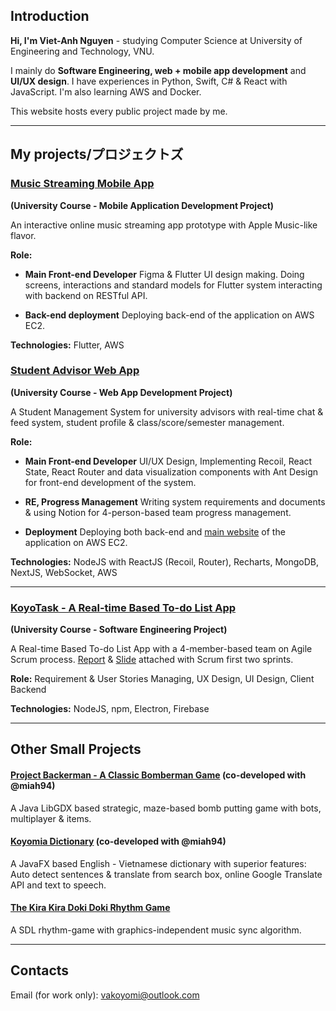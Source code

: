 ## Introduction

**Hi, I'm Viet-Anh Nguyen** - studying Computer Science at University of Engineering and Technology, VNU.

I mainly do **Software Engineering, web + mobile app development** and **UI/UX design**. I have experiences in Python, Swift, C# & React with JavaScript. I'm also learning AWS and Docker.

This website hosts every public project made by me.

---

## My projects/プロジェクトズ

### [Music Streaming Mobile App](http://github.com/miaht94/Apple-Music) 

**(University Course - Mobile Application Development Project)**

An interactive online music streaming app prototype with Apple Music-like flavor.

**Role:** 
- **Main Front-end Developer**
Figma & Flutter UI design making. Doing screens, interactions and standard models for Flutter system interacting with backend on RESTful API.

- **Back-end deployment**
Deploying back-end of the application on AWS EC2.

**Technologies:** Flutter, AWS


### [Student Advisor Web App](http://github.com/miaht94/Student-Management) 

**(University Course - Web App Development Project)**

A Student Management System for university advisors with real-time chat & feed system, student profile & class/score/semester management.

**Role:** 

- **Main Front-end Developer**
UI/UX Design, Implementing Recoil, React State, React Router and data visualization components with Ant Design for front-end development of the system. 

- **RE, Progress Management**
Writing system requirements and documents & using Notion for 4-person-based team progress management.

- **Deployment**
Deploying both back-end and [main website](stu.koyomiku39.moe:3000) of the application on AWS EC2.

**Technologies:** NodeJS with ReactJS (Recoil, Router), Recharts, MongoDB, NextJS, WebSocket, AWS

---


### [KoyoTask - A Real-time Based To-do List App](github.com/miaht94/KoyoTask) 

**(University Course - Software Engineering Project)**

A Real-time Based To-do List App with a 4-member-based team on Agile Scrum process.
[Report](https://drive.google.com/file/d/1Mo0LO-_5JtH1PizlhTFsWih8s2Curoim/view?usp=sharing) & [Slide](https://drive.google.com/file/d/1V8FGFhqh96wKkR3oxRpxRtYKxFe4uEUF/view?usp=sharing) attached with Scrum first two sprints.

**Role:** Requirement & User Stories Managing, UX Design, UI Design, Client Backend

**Technologies:** NodeJS, npm, Electron, Firebase


___
## Other Small Projects

#### [Project Backerman - A Classic Bomberman Game](https://github.com/vakoyomi/ProjectBackerman) **(co-developed with @miah94)**
A Java LibGDX based strategic, maze-based bomb putting game with bots, multiplayer & items.

#### [Koyomia Dictionary](https://github.com/miaht94/Dictionary) **(co-developed with @miah94)**

A JavaFX based English - Vietnamese dictionary with superior features: Auto detect sentences & translate from search box, online Google Translate API and text to speech.


#### [The Kira Kira Doki Doki Rhythm Game](https://github.com/vakoyomi/KiraDokiProject)

A SDL rhythm-game with graphics-independent music sync algorithm. 

---
## Contacts

Email (for work only): vakoyomi@outlook.com

